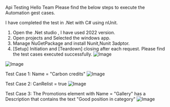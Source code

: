 Api Testing
Hello Team Please find the below steps to execute the Automation gest cases.

I have completed the test in .Net with C# using nUnit.
1) Open the .Net studio , I have used 2022 version.
2) Open projects and Selected the windows app.
3) Manage NuGetPackage and install Nunit,Nunit 3adptor.
4) [Setup] Initiation and [Teardown] closing after each request.
Please find the test cases executed successfully.
![Image](https://github.com/user-attachments/assets/5ed71368-4cdb-488d-9768-d583603318fd)

  ![Image](https://github.com/user-attachments/assets/be533dfc-4520-40d4-98c9-aae03b35fe57)

Test Case 1: Name = "Carbon credits"
![Image](https://github.com/user-attachments/assets/d7a4cb9a-4877-4891-99c1-cb08fd18fa89)


Test Case 2: CanRelist = true
![Image](https://github.com/user-attachments/assets/58aaf160-87a3-48aa-bd0b-9c699e520ea2)


Test Case 3: The Promotions element with Name = "Gallery" has a Description that contains the text "Good position in category"
![Image](https://github.com/user-attachments/assets/ef4d0232-2d9a-4ecb-b050-68741530d86b)

